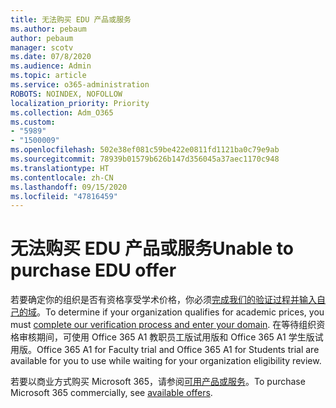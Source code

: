 ```yaml
---
title: 无法购买 EDU 产品或服务
ms.author: pebaum
author: pebaum
manager: scotv
ms.date: 07/8/2020
ms.audience: Admin
ms.topic: article
ms.service: o365-administration
ROBOTS: NOINDEX, NOFOLLOW
localization_priority: Priority
ms.collection: Adm_O365
ms.custom:
- "5989"
- "1500009"
ms.openlocfilehash: 502e38ef081c59be422e0811fd1121ba0c79e9ab
ms.sourcegitcommit: 78939b01579b626b147d356045a37aec1170c948
ms.translationtype: HT
ms.contentlocale: zh-CN
ms.lasthandoff: 09/15/2020
ms.locfileid: "47816459"
---
```

# <a name="unable-to-purchase-edu-offer"></a><span data-ttu-id="f7e84-102">无法购买 EDU 产品或服务</span><span class="sxs-lookup"><span data-stu-id="f7e84-102">Unable to purchase EDU offer</span></span>

<span data-ttu-id="f7e84-103">若要确定你的组织是否有资格享受学术价格，你必须[完成我们的验证过程并输入自己的域](https://admin.microsoft.com/Adminportal#/Domains/SOWizard)。</span><span class="sxs-lookup"><span data-stu-id="f7e84-103">To determine if your organization qualifies for academic prices, you must [complete our verification process and enter your domain](https://admin.microsoft.com/Adminportal#/Domains/SOWizard).</span></span> <span data-ttu-id="f7e84-104">在等待组织资格审核期间，可使用 Office 365 A1 教职员工版试用版和 Office 365 A1 学生版试用版。</span><span class="sxs-lookup"><span data-stu-id="f7e84-104">Office 365 A1 for Faculty trial and Office 365 A1 for Students trial are available for you to use while waiting for your organization eligibility review.</span></span>

<span data-ttu-id="f7e84-105">若要以商业方式购买 Microsoft 365，请参阅[可用产品或服务](https://go.microsoft.com/fwlink/p/?linkid=868433)。</span><span class="sxs-lookup"><span data-stu-id="f7e84-105">To purchase Microsoft 365 commercially, see [available offers](https://go.microsoft.com/fwlink/p/?linkid=868433).</span></span>